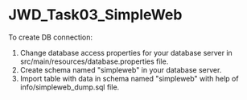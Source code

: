 # JWD_Task03_SimpleWeb

To create DB connection:
1. Change database access properties for your database server in src/main/resources/database.properties file.
2. Create schema named "simpleweb" in your database server.
3. Import table with data in schema named "simpleweb" with help of info/simpleweb_dump.sql file.

